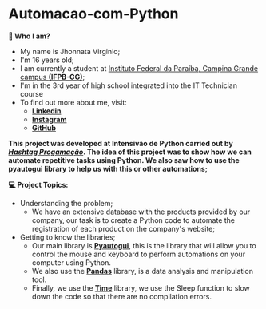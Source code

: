# Automacao-com-Python

**👨 Who I am?**
- My name is Jhonnata Virginio;
- I'm 16 years old;
- I am currently a student at [Instituto Federal da Paraíba, Campina Grande campus **(IFPB-CG)**](https://ifpb.edu.br/campinagrande);
- I'm in the 3rd year of high school integrated into the IT Technician course
- To find out more about me, visit:
    - [**Linkedin**](https://www.linkedin.com/in/jhonnata-vieira-virginio-31352a24b/)
    - [**Instagram**](https://www.instagram.com/jhonnata__virginio/)
    - [**GitHub**](https://github.com/Jhonnata-Virginio)

**This project was developed at Intensivão de Python carried out by [*Hashtag Progamação*](https://www.youtube.com/@HashtagProgramacao). The idea of ​​this project was to show how we can automate repetitive tasks using Python. We also saw how to use the pyautogui library to help us with this or other automations;**

**💻 Project Topics:**
- Understanding the problem;
  - We have an extensive database with the products provided by our company, our task is to create a Python code to automate the registration of each product on the company's website;
- Getting to know the libraries;
  - Our main library is [**Pyautogui**](https://pyautogui.readthedocs.io/en/latest/), this is the library that will allow you to control the mouse and keyboard to perform automations on your computer using Python.
  - We also use the [**Pandas**](https://pandas.pydata.org/) library, is a data analysis and manipulation tool.
  - Finally, we use the [**Time**](https://docs.python.org/3/library/time.html) library, we use the Sleep function to slow down the code so that there are no compilation errors.
 
